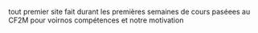 tout premier site fait durant les premières semaines de cours paséees au CF2M pour voirnos compétences et notre motivation
